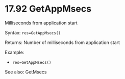 # 17.92 GetAppMsecs

Milliseconds from application start

Syntax: `res=GetAppMsecs()` 

Returns: Number of milliseconds from application start 

Example: 

* `res=GetAppMsecs()`

See also: GetMsecs
